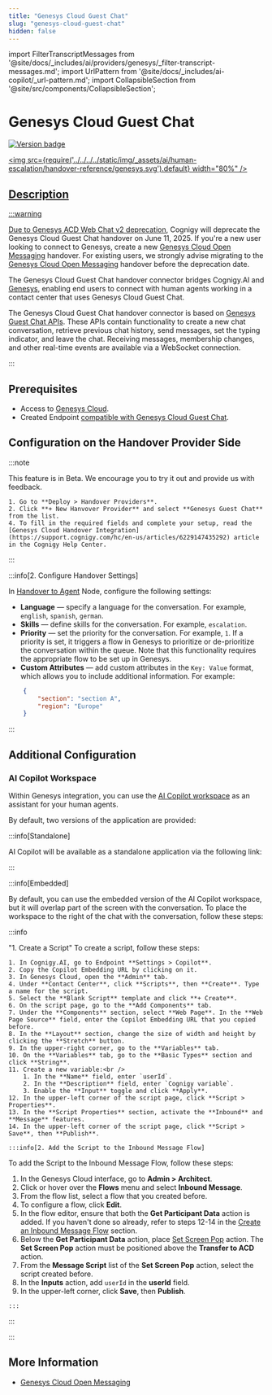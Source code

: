 ```yaml
---
title: "Genesys Cloud Guest Chat" 
slug: "genesys-cloud-guest-chat" 
hidden: false 
---
```


import FilterTranscriptMessages from '@site/docs/_includes/ai/providers/genesys/_filter-transcript-messages.md';
import UrlPattern from '@site/docs/_includes/ai-copilot/_url-pattern.md';
import CollapsibleSection from '@site/src/components/CollapsibleSection';

# Genesys Cloud Guest Chat

<a href="../../../release-notes/4.97.md" /><img src="https://img.shields.io/badge/Updated in-v4.97-blue.svg" alt="Version badge" />

<img src={require('../../../../static/img/_assets/ai/human-escalation/handover-reference/genesys.svg').default} width="80%" />

## Description

:::warning

  Due to [Genesys ACD Web Chat v2 deprecation](https://help.mypurecloud.com/articles/deprecation-predictive-engagement-support-for-acd-web-chat-version-2/), Cognigy will deprecate the Genesys Cloud Guest Chat handover on June 11, 2025. If you're a new user looking to connect to Genesys, create a new [Genesys Cloud Open Messaging](genesys-cloud-open-messaging.md) handover.
  For existing users, we strongly advise migrating to the [Genesys Cloud Open Messaging](genesys-cloud-open-messaging.md) handover before the deprecation date.

  The Genesys Cloud Guest Chat handover connector bridges Cognigy.AI and [Genesys](https://login.mypurecloud.com/),
  enabling end users to connect with human agents working in a contact center that uses Genesys Cloud Guest Chat.

  The Genesys Cloud Guest Chat handover connector is based on [Genesys Guest Chat APIs](https://developer.genesys.cloud/commdigital/digital/webchat/guestchat). These APIs contain functionality to create a new chat conversation, retrieve previous chat history, send messages, set the typing indicator, and leave the chat. Receiving messages, membership changes, and other real-time events are available via a WebSocket connection.

:::


## Prerequisites

- Access to [Genesys Cloud](https://login.mypurecloud.com/).
- Created Endpoint [compatible with Genesys Cloud Guest Chat](../../deploy/endpoints/handover-settings.md#endpoints-compatible-with-handover-providers).

## Configuration on the Handover Provider Side

<CollapsibleSection title="1. Create a Handover Connector (Beta)">

  :::note

  This feature is in Beta. We encourage you to try it out and provide us with feedback.

    1. Go to **Deploy > Handover Providers**.
    2. Click **+ New Hanvover Provider** and select **Genesys Guest Chat** from the list.
    4. To fill in the required fields and complete your setup, read the [Genesys Cloud Handover Integration](https://support.cognigy.com/hc/en-us/articles/6229147435292) article in the Cognigy Help Center. 

:::


</CollapsibleSection>


:::info[2. Configure Handover Settings]

  In [Handover to Agent](../../build/node-reference/service/handover-to-agent.md) Node, configure the following settings:

  - **Language** — specify a language for the conversation. For example, `english`, `spanish`, `german`.
  - **Skills** — define skills for the conversation. For example, `escalation`.
  - **Priority** — set the priority for the conversation. For example, `1`. If a priority is set, it triggers a flow in Genesys to prioritize or de-prioritize the conversation within the queue. Note that this functionality requires the appropriate flow to be set up in Genesys.
  - **Custom Attributes** — add custom attributes in the `Key: Value` format, which allows you to include additional information. 
  For example:
  ```json
      {
          "section": "section A",
          "region": "Europe"
      }
  ```

:::


## Additional Configuration

<FilterTranscriptMessages />

### AI Copilot Workspace

Within Genesys integration, you can use the [AI Copilot workspace](../../../ai-copilot/overview.md) as an assistant for your human agents.

By default, two versions of the application are provided:

:::info[Standalone]

  AI Copilot will be available as a standalone application via the following link: <UrlPattern />

:::


:::info[Embedded]

  By default, you can use the embedded version of the AI Copilot workspace, but it will overlap part of the screen with the conversation. To place the workspace to the right of the chat with the conversation, follow these steps:

  :::info

  "1. Create a Script"
    To create a script, follow these steps:

    1. In Cognigy.AI, go to Endpoint **Settings > Copilot**.
    2. Copy the Copilot Embedding URL by clicking on it.
    3. In Genesys Cloud, open the **Admin** tab.
    4. Under **Contact Center**, click **Scripts**, then **Create**. Type a name for the script.
    5. Select the **Blank Script** template and click **+ Create**.
    6. On the script page, go to the **Add Components** tab.
    7. Under the **Components** section, select **Web Page**. In the **Web Page Source** field, enter the Copilot Embedding URL that you copied before.
    8. In the **Layout** section, change the size of width and height by clicking the **Stretch** button.
    9. In the upper-right corner, go to the **Variables** tab.
    10. On the **Variables** tab, go to the **Basic Types** section and click **String**.
    11. Create a new variable:<br />
        1. In the **Name** field, enter `userId`.
        2. In the **Description** field, enter `Cognigy variable`.
        3. Enable the **Input** toggle and click **Apply**.
    12. In the upper-left corner of the script page, click **Script > Properties**.
    13. In the **Script Properties** section, activate the **Inbound** and **Message** features.
    14. In the upper-left corner of the script page, click **Script > Save**, then **Publish**.

    :::info[2. Add the Script to the Inbound Message Flow]

  To add the Script to the Inbound Message Flow, follow these steps:

  1. In the Genesys Cloud interface, go to **Admin > Architect**.
  2. Click or hover over the **Flows** menu and select **Inbound Message**.
  3. From the flow list, select a flow that you created before.
  4. To configure a flow, click **Edit**.
  5. In the flow editor, ensure that both the **Get Participant Data** action is added. If you haven't done so already, refer to steps 12-14 in the [Create an Inbound Message Flow](#create-an-inbound-message-flow) section. 
  6. Below the **Get Participant Data** action, place [Set Screen Pop](https://help.mypurecloud.com/articles/set-screen-pop-action/) action. The **Set Screen Pop** action must be positioned above the **Transfer to ACD** action.
  7. From the **Message Script** list of the **Set Screen Pop** action, select the script created before. 
  8. In the **Inputs** action, add `userId` in the **userId** field. 
  9. In the upper-left corner, click **Save**, then **Publish**.

    :::

  :::

:::






## More Information

- [Genesys Cloud Open Messaging](genesys-cloud-open-messaging.md)